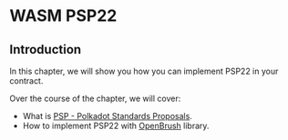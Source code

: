 # WASM PSP22

## Introduction <a id="introduction"></a>

In this chapter, we will show you how you can implement PSP22 in your contract.

Over the course of the chapter, we will cover:

* What is [PSP - Polkadot Standards Proposals](https://github.com/w3f/PSPs).
* How to implement PSP22 with [OpenBrush](https://openbrush.io/) library.
